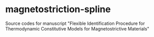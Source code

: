 # magnetostriction-spline
Source codes for manuscript "Flexible Identification Procedure for Thermodynamic Constitutive Models for Magnetostrictive Materials"
